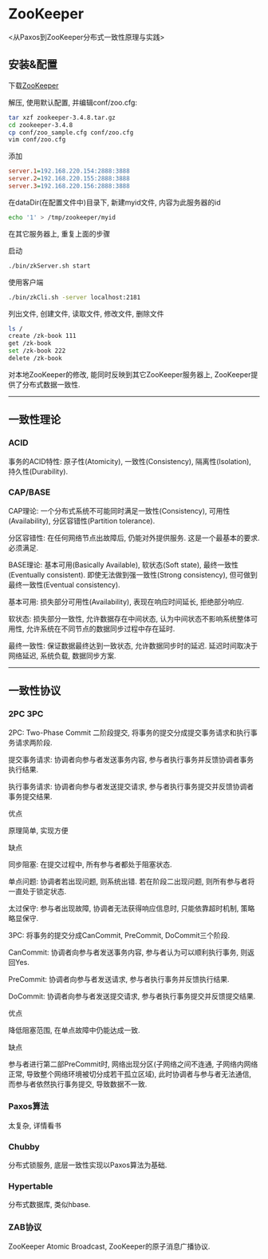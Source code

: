 # ZooKeeper


<从Paxos到ZooKeeper分布式一致性原理与实践>


## 安装&配置

下载[ZooKeeper](https://zookeeper.apache.org/)

解压, 使用默认配置, 并编辑conf/zoo.cfg:

```bash
tar xzf zookeeper-3.4.8.tar.gz
cd zookeeper-3.4.8
cp conf/zoo_sample.cfg conf/zoo.cfg
vim conf/zoo.cfg
```

添加
```ini
server.1=192.168.220.154:2888:3888
server.2=192.168.220.155:2888:3888
server.3=192.168.220.156:2888:3888
```

在dataDir(在配置文件中)目录下, 新建myid文件, 内容为此服务器的id

```bash
echo '1' > /tmp/zookeeper/myid
```

在其它服务器上, 重复上面的步骤

启动

```bash
./bin/zkServer.sh start
```

使用客户端

```bash
./bin/zkCli.sh -server localhost:2181
```

列出文件, 创建文件, 读取文件, 修改文件, 删除文件

```bash
ls /
create /zk-book 111
get /zk-book
set /zk-book 222
delete /zk-book
```

对本地ZooKeeper的修改, 能同时反映到其它ZooKeeper服务器上, ZooKeeper提供了分布式数据一致性.



---

## 一致性理论


### ACID

事务的ACID特性: 原子性(Atomicity), 一致性(Consistency), 隔离性(Isolation), 持久性(Durability).




### CAP/BASE

CAP理论: 一个分布式系统不可能同时满足一致性(Consistency), 可用性(Availability), 分区容错性(Partition tolerance).

分区容错性: 在任何网络节点出故障后, 仍能对外提供服务. 这是一个最基本的要求. 必须满足.

BASE理论: 基本可用(Basically Available), 软状态(Soft state), 最终一致性(Eventually consistent). 即使无法做到强一致性(Strong consistency), 但可做到最终一致性(Eventual consistency).

基本可用: 损失部分可用性(Availability), 表现在响应时间延长, 拒绝部分响应.

软状态: 损失部分一致性, 允许数据存在中间状态, 认为中间状态不影响系统整体可用性, 允许系统在不同节点的数据同步过程中存在延时.

最终一致性: 保证数据最终达到一致状态, 允许数据同步时的延迟. 延迟时间取决于网络延迟, 系统负载, 数据同步方案.



---

## 一致性协议

### 2PC 3PC


2PC: Two-Phase Commit 二阶段提交, 将事务的提交分成提交事务请求和执行事务请求两阶段.

提交事务请求: 协调者向参与者发送事务内容, 参与者执行事务并反馈协调者事务执行结果.

执行事务请求: 协调者向参与者发送提交请求, 参与者执行事务提交并反馈协调者事务提交结果.

优点

原理简单, 实现方便

缺点

同步阻塞: 在提交过程中, 所有参与者都处于阻塞状态.

单点问题: 协调者若出现问题, 则系统出错. 若在阶段二出现问题, 则所有参与者将一直处于锁定状态.

太过保守: 参与者出现故障, 协调者无法获得响应信息时, 只能依靠超时机制, 策略略显保守.


3PC: 将事务的提交分成CanCommit, PreCommit, DoCommit三个阶段.

CanCommit: 协调者向参与者发送事务内容, 参与者认为可以顺利执行事务, 则返回Yes.

PreCommit: 协调者向参与者发送请求, 参与者执行事务并反馈执行结果.

DoCommit: 协调者向参与者发送提交请求, 参与者执行事务提交并反馈提交结果.

优点

降低阻塞范围, 在单点故障中仍能达成一致.

缺点

参与者进行第二部PreCommit时, 网络出现分区(子网络之间不连通, 子网络内网络正常, 导致整个网络环境被切分成若干孤立区域), 此时协调者与参与者无法通信, 而参与者依然执行事务提交, 导致数据不一致.


### Paxos算法

太复杂, 详情看书

### Chubby

分布式锁服务, 底层一致性实现以Paxos算法为基础.



### Hypertable

分布式数据库, 类似hbase.



### ZAB协议

ZooKeeper Atomic Broadcast, ZooKeeper的原子消息广播协议.
